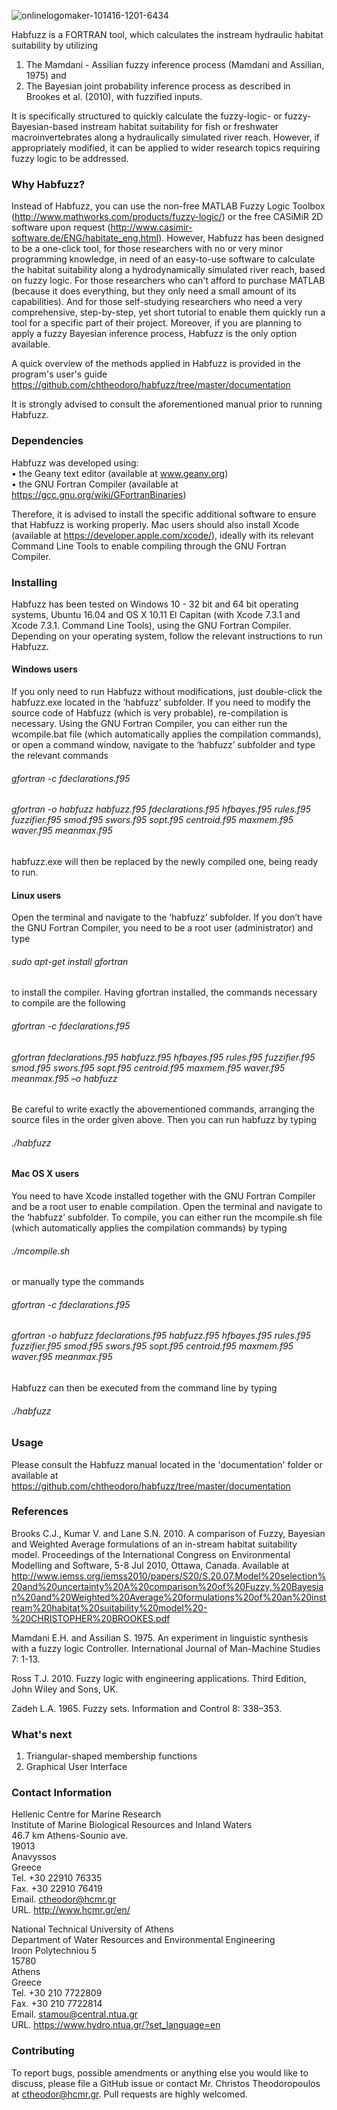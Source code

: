 ![onlinelogomaker-101416-1201-6434](https://cloud.githubusercontent.com/assets/21544603/19381943/a169dd32-9206-11e6-8207-055b982a6031.jpg)

  
Habfuzz is a FORTRAN tool, which calculates the instream hydraulic habitat suitability by utilizing  
1.	Τhe Mamdani - Assilian fuzzy inference process (Mamdani and Assilian, 1975) and  
2.	The Bayesian joint probability inference process as described in Brookes et al. (2010), with fuzzified inputs.

It is specifically structured to quickly calculate the fuzzy-logic- or fuzzy-Bayesian-based instream habitat suitability for fish or freshwater macroinvertebrates along a hydraulically simulated river reach. However, if appropriately modified, it can be applied to wider research topics requiring fuzzy logic to be addressed.

### Why Habfuzz?
Instead of Habfuzz, you can use the non-free MATLAB Fuzzy Logic Toolbox (http://www.mathworks.com/products/fuzzy-logic/) or the free CASiMiR 2D software upon request (http://www.casimir-software.de/ENG/habitate_eng.html). However, Habfuzz has been designed to be a one-click tool, for those researchers with no or very minor programming knowledge, in need of an easy-to-use software to calculate the habitat suitability along a hydrodynamically simulated river reach, based on fuzzy logic. For those researchers who can't afford to purchase MATLAB (because it does everything, but they only need a small amount of its capabilities). And for those self-studying researchers who need a very comprehensive, step-by-step, yet short tutorial to enable them quickly run a tool for a specific part of their project. Moreover, if you are planning to apply a fuzzy Bayesian inference process, Habfuzz is the only option available.
 
A quick overview of the methods applied in Habfuzz is provided in the program's user's guide
https://github.com/chtheodoro/habfuzz/tree/master/documentation  

It is strongly advised to consult the aforementioned manual prior to running Habfuzz. 

### Dependencies
  
Habfuzz was developed using:  
•	the Geany text editor (available at www.geany.org)  
•	the GNU Fortran Compiler (available at https://gcc.gnu.org/wiki/GFortranBinaries)  

Therefore, it is advised to install the specific additional software to ensure that Habfuzz is working properly. Mac users should also install Xcode (available at https://developer.apple.com/xcode/), ideally with its relevant Command Line Tools to enable compiling through the GNU Fortran Compiler.


### Installing
Habfuzz has been tested on Windows 10 - 32 bit and 64 bit operating systems, Ubuntu 16.04 and OS X 10.11 El Capitan (with Xcode 7.3.1 and Xcode 7.3.1. Command Line Tools), using the GNU Fortran Compiler. Depending on your operating system, follow the relevant instructions to run Habfuzz.

#### Windows users
If you only need to run Habfuzz without modifications, just double-click the habfuzz.exe located in the ‘habfuzz’ subfolder. If you need to modify the source code of Habfuzz (which is very probable), re-compilation is necessary. Using the GNU Fortran Compiler, you can either run the wcompile.bat file (which automatically applies the compilation commands), or open a command window, navigate to the ‘habfuzz’ subfolder and type the relevant commands

###### gfortran -c fdeclarations.f95

###### gfortran -o habfuzz habfuzz.f95 fdeclarations.f95 hfbayes.f95 rules.f95 fuzzifier.f95 smod.f95 swors.f95 sopt.f95 centroid.f95 maxmem.f95 waver.f95 meanmax.f95

habfuzz.exe will then be replaced by the newly compiled one, being ready to run.

#### Linux users
Open the terminal and navigate to the ‘habfuzz’ subfolder. If you don’t have the GNU Fortran Compiler, you need to be a root user (administrator) and type

###### sudo apt-get install gfortran 

to install the compiler. Having gfortran installed, the commands necessary to compile are the following

###### gfortran -c fdeclarations.f95

###### gfortran fdeclarations.f95 habfuzz.f95 hfbayes.f95 rules.f95 fuzzifier.f95 smod.f95 swors.f95 sopt.f95 centroid.f95 maxmem.f95 waver.f95 meanmax.f95 –o habfuzz

Be careful to write exactly the abovementioned commands, arranging the source files in the order given above. Then you can run habfuzz by typing

###### ./habfuzz

#### Mac OS X users
You need to have Xcode installed together with the GNU Fortran Compiler and be a root user to enable compilation. Open the terminal and navigate to the ‘habfuzz’ subfolder. To compile, you can either run the mcompile.sh file (which automatically applies the compilation commands) by typing

###### ./mcompile.sh

or manually type the commands

###### gfortran -c fdeclarations.f95

###### gfortran -o habfuzz fdeclarations.f95 habfuzz.f95 hfbayes.f95 rules.f95 fuzzifier.f95 smod.f95 swors.f95 sopt.f95 centroid.f95 maxmem.f95 waver.f95 meanmax.f95

Habfuzz can then be executed from the command line by typing

###### ./habfuzz

### Usage
Please consult the Habfuzz manual located in the 'documentation' folder or available at https://github.com/chtheodoro/habfuzz/tree/master/documentation

### References
Brooks C.J., Kumar V. and Lane S.N. 2010. A comparison of Fuzzy, Bayesian and Weighted Average formulations of an in-stream habitat suitability model. Proceedings of the International Congress on Environmental Modelling and Software, 5-8 Jul 2010, Ottawa, Canada. Available at http://www.iemss.org/iemss2010/papers/S20/S.20.07.Model%20selection%20and%20uncertainty%20A%20comparison%20of%20Fuzzy,%20Bayesian%20and%20Weighted%20Average%20formulations%20of%20an%20instream%20habitat%20suitability%20model%20-%20CHRISTOPHER%20BROOKES.pdf

Mamdani E.H. and Assilian S. 1975. An experiment in linguistic synthesis with a fuzzy logic
Controller. International Journal of Man-Machine Studies 7: 1-13.

Ross T.J. 2010. Fuzzy logic with engineering applications. Third Edition, John Wiley and Sons, UK.

Zadeh L.A. 1965. Fuzzy sets. Information and Control 8: 338–353.

### What's next
1. Triangular-shaped membership functions
2. Graphical User Interface

### Contact Information

Hellenic Centre for Marine Research  
Institute of Marine Biological Resources and Inland Waters  
46.7 km Athens-Sounio ave.  
19013  
Anavyssos  
Greece  
Tel. +30 22910 76335  
Fax. +30 22910 76419  
Email. ctheodor@hcmr.gr  
URL. http://www.hcmr.gr/en/  

National Technical University of Athens  
Department of Water Resources and Environmental Engineering  
Iroon Polytechniou 5  
15780  
Athens  
Greece  
Tel. +30 210 7722809  
Fax. +30 210 7722814  
Email. stamou@central.ntua.gr  
URL. https://www.hydro.ntua.gr/?set_language=en  

### Contributing
To report bugs, possible amendments or anything else you would like to discuss, please file a GitHub issue or contact Mr. Christos Theodoropoulos at ctheodor@hcmr.gr. Pull requests are highly welcomed.


